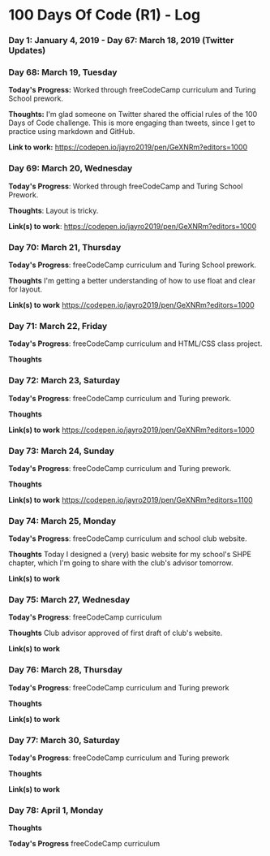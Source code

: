 # 100 Days Of Code (R1) - Log

### Day 1: January 4, 2019 - Day 67: March 18, 2019 (Twitter Updates)

### Day 68: March 19, Tuesday

**Today's Progress:** Worked through freeCodeCamp curriculum and Turing School prework.

**Thoughts:** I'm glad someone on Twitter shared the official rules of the 100 Days of Code challenge. This is more engaging than tweets, since I get to practice using markdown and GitHub.

**Link to work:**
https://codepen.io/jayro2019/pen/GeXNRm?editors=1000

### Day 69: March 20, Wednesday

**Today's Progress**: Worked through freeCodeCamp and Turing School Prework.

**Thoughts**: Layout is tricky.

**Link(s) to work**: 
https://codepen.io/jayro2019/pen/GeXNRm?editors=1000

### Day 70: March 21, Thursday

**Today's Progress**: freeCodeCamp curriculum and Turing School prework.

**Thoughts** I'm getting a better understanding of how to use float and clear for layout.

**Link(s) to work**
https://codepen.io/jayro2019/pen/GeXNRm?editors=1000

### Day 71: March 22, Friday

**Today's Progress**: freeCodeCamp curriculum and HTML/CSS class project.

**Thoughts** 

### Day 72: March 23, Saturday

**Today's Progress**: freeCodeCamp curriculum and Turing prework.

**Thoughts**

**Link(s) to work**
https://codepen.io/jayro2019/pen/GeXNRm?editors=1000

### Day 73: March 24, Sunday

**Today's Progress**: freeCodeCamp curriculum and Turing prework.

**Thoughts**

**Link(s) to work**
https://codepen.io/jayro2019/pen/GeXNRm?editors=1100

### Day 74: March 25, Monday

**Today's Progress**: freeCodeCamp curriculum and school club website.

**Thoughts** Today I designed a (very) basic website for my school's SHPE chapter, which I'm going to share with the club's advisor tomorrow.

**Link(s) to work**


### Day 75: March 27, Wednesday

**Today's Progress**: freeCodeCamp curriculum

**Thoughts** Club advisor approved of first draft of club's website. 

**Link(s) to work**

### Day 76: March 28, Thursday

**Today's Progress**: freeCodeCamp curriculum and Turing prework

**Thoughts** 

**Link(s) to work**

### Day 77: March 30, Saturday

**Today's Progress**: freeCodeCamp curriculum and Turing prework

**Thoughts** 

**Link(s) to work**

### Day 78: April 1, Monday

**Thoughts** 

**Today's Progress** freeCodeCamp curriculum
